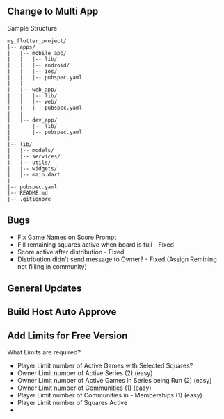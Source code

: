 


## Change to Multi App 
Sample Structure 
```
my_flutter_project/
|-- apps/
|   |-- mobile_app/
|   |   |-- lib/
|   |   |-- android/
|   |   |-- ios/
|   |   |-- pubspec.yaml
|   |
|   |-- web_app/
|   |   |-- lib/
|   |   |-- web/
|   |   |-- pubspec.yaml
|   |
|   |-- dev_app/
|       |-- lib/
|       |-- pubspec.yaml
|
|-- lib/
|   |-- models/
|   |-- services/
|   |-- utils/
|   |-- widgets/
|   |-- main.dart
|
|-- pubspec.yaml
|-- README.md
|-- .gitignore
```
## Bugs
+ Fix Game Names on Score Prompt
+ Fill remaining squares active when board is full - Fixed
+ Score active after distribution - Fixed
+ Distribution didn't send message to Owner? - Fixed (Assign Remining not filling in community)
## General Updates 
### 
## Build Host Auto Approve
## Add Limits for Free Version 
What Limits are required?
+ Player Limit number of Active Games with Selected Squares?
+ Owner Limit number of Active Series (2) (easy)
+ Owner Limit number of Active Games in Series being Run (2) (easy)
+ Owner Limit number of Communities (1) (easy)
+ Player Limit number of Communities in - Memberships (1) (easy)
+ Player Limit number of Squares Active
+ 